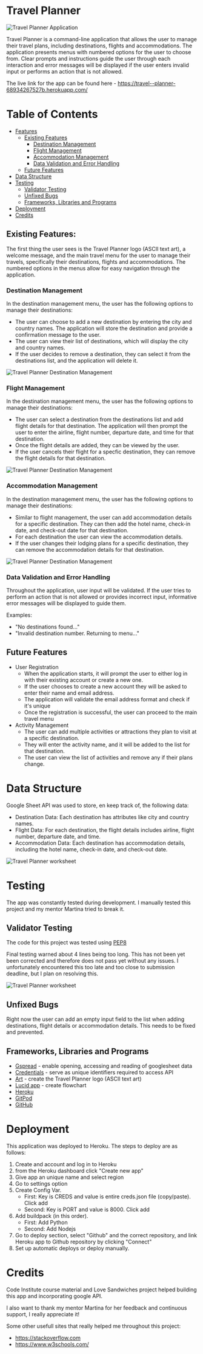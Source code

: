 # **Travel Planner**

![Travel Planner Application](assets/readme-images/tp-application.png)

Travel Planner is a command-line application that allows the user to manage their travel plans, including destinations, flights and accommodations. The application presents menus with numbered options for the user to choose from. Clear prompts and instructions guide the user through each interaction and error messages will be displayed if the user enters invalid input or performs an action that is not allowed.

The live link for the app can be found here - https://travel--planner-68934267527b.herokuapp.com/

# Table of Contents
- [Features](#features)
  - [Existing Features](#existing-features)
    - [Destination Management](#destination-management)
    - [Flight Management](#flight-management)
    - [Accommodation Management](#accommodation-management)
    - [Data Validation and Error Handling](#data-validation-and-error-handling)
  - [Future Features](#future-features)
- [Data Structure](#Googlesheet)
- [Testing](#testing)
  - [Validator Testing](#validator-testing)
  - [Unfixed Bugs](#unfixed-bugs)
  - [Frameworks, Libraries and Programs](frameworks-libraries-and-programs)
- [Deployment](#Deployment)
- [Credits](#Credits)


## Existing Features:
The first thing the user sees is the Travel Planner logo (ASCII text art), a welcome message, and the main travel menu for the user to manage their travels, specifically their destinations, flights and accommodations. The numbered options in the menus allow for easy navigation through the application.


### Destination Management
In the destination management menu, the user has the following options to manage their destinations:
- The user can choose to add a new destination by entering the city and country names. The application will store the destination and provide a confirmation message to the user.
- The user can view their list of destinations, which will display the city and country names.
- If the user decides to remove a destination, they can select it from the destinations list, and the application will delete it.

![Travel Planner Destination Management](assets/readme-images/tp-destination-management.png)


### Flight Management
In the destination management menu, the user has the following options to manage their destinations:
- The user can select a destination from the destinations list and add flight details for that destination. The application will then prompt the user to enter the airline, flight number, departure date, and time for that destination.
- Once the flight details are added, they can be viewed by the user.
- If the user cancels their flight for a specfic destination, they can remove the flight details for that destination.

![Travel Planner Destination Management](assets/readme-images/tp-flight-management.png)


### Accommodation Management
In the destination management menu, the user has the following options to manage their destinations:
- Similar to flight management, the user can add accommodation details for a specific destination. They can then add the hotel name, check-in date, and check-out date for that destination.
- For each destination the user can view the accommodation details.
- If the user changes their lodging plans for a specific destination, they can remove the accommodation details for that destination.

![Travel Planner Destination Management](assets/readme-images/tp-accommodation-management.png)


### Data Validation and Error Handling
Throughout the application, user input will be validated. If the user tries to perform an action that is not allowed or provides incorrect input, informative error messages will be displayed to guide them.

Examples:
- "No destinations found..."
- "Invalid destination number. Returning to menu..."

## Future Features
- User Registration
  - When the application starts, it will prompt the user to either log in with their existing account or create a new one.
  - If the user chooses to create a new account they will be asked to enter their name and email address.
  - The application will validate the email address format and check if it's unique
  - Once the registration is successful, the user can proceed to the main travel menu
- Activity Management
  - The user can add multiple activities or attractions they plan to visit at a specific destination.
  - They will enter the activity name, and it will be added to the list for that destination.
  - The user can view the list of activities and remove any if their plans change.


# Data Structure
Google Sheet API was used to store, en keep track of, the following data:
- Destination Data: Each destination has attributes like city and country names.
- Flight Data: For each destination, the flight details includes airline, flight number, departure date, and time.
- Accommodation Data: Each destination has accommodation details, including the hotel name, check-in date, and check-out date.

![Travel Planner worksheet](assets/readme-images/tp-worksheet.png)


# Testing

The app was constantly tested during development. I manually tested this project and my mentor Martina tried to break it. 

## Validator Testing
The code for this project was tested using [PEP8](https://pep8ci.herokuapp.com/#)

Final testing warned about 4 lines being too long. This has not been yet been corrected and therefore does not pass yet without any issues. I unfortunately encountered this too late and too close to submission deadline, but I plan on resolving this. 

![Travel Planner worksheet](assets/readme-images/tp-pep8-python-validator.png)


## Unfixed Bugs

Right now the user can add an empty input field to the list when adding destinations, flight details or accommodation details. This needs to be fixed and prevented.


## Frameworks, Libraries and Programs
- [Gspread](https://docs.gspread.org/en/v5.10.0/) -  enable opening, accessing and reading of googlesheet data
- [Credentials](https://pypi.org/project/credentials/) -  serve as unique identifiers required to access API
- [Art](https://pypi.org/project/art/) -  create the Travel Planner logo (ASCII text art)
- [Lucid app](https://www.lucidchart.com/) - create flowchart
- [Heroku](https://dashboard.heroku.com/)
- [GitPod](https://www.gitpod.io/)
- [GitHub](https://github.com/)


# Deployment
This application was deployed to Heroku. The steps to deploy are as follows:
1. Create and account and log in to Heroku
2. from the Heroku dashboard click "Create new app"
3. Give app an unique name and select region
4. Go to settings option
5. Create Config Var. 
    - First: Key is CREDS and value is entire creds.json file (copy/paste). Click add
    - Second: Key is PORT and value is 8000. Click add
6. Add buildpack (in this order). 
    - First: Add Python
    - Second: Add Nodejs
7. Go to deploy section, select "Github" and the correct repository, and link Heroku app to Github repository by clicking "Connect"
8. Set up automatic deploys or deploy manually.


# Credits

Code Institute course material and Love Sandwiches project helped building this app and incorporating google API.

I also want to thank my mentor Martina for her feedback and continuous support, I really appreciate it!

Some other usefull sites that really helped me throughout this project: 
- https://stackoverflow.com
- https://www.w3schools.com/